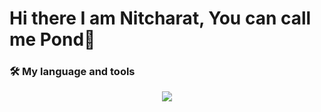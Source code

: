 <div>
  <h1>Hi there I am Nitcharat, You can call me Pond👋</h1>
<h3>🛠️ My language and tools</h3>
<p align="center">
  <a href="https://skillicons.dev">
    <img src="https://skillicons.dev/icons?i=ts,postgresql,mysql,mongodb,react,express,nestjs,go" />
  </a>
</p>
</div>
